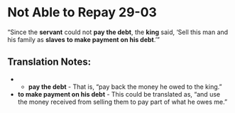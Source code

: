 Not Able to Repay 29-03
=========================


“Since the **servant** could not **pay the debt**, the **king** said,
‘Sell this man and his family as **slaves** **to make payment on his
debt**.’”

Translation Notes:
------------------

- -   **pay the debt** - That is, “pay back the money he owed to the
    king.”
-   **to make payment on his debt** - This could be translated as, “and
    use the money received from selling them to pay part of what he
    owes me.”

